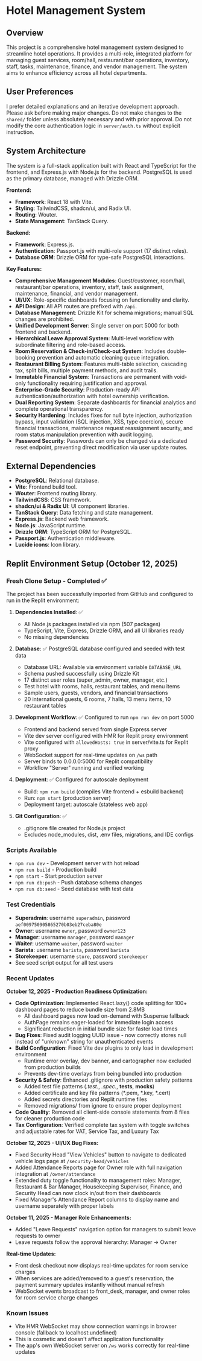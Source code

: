 # Hotel Management System

## Overview
This project is a comprehensive hotel management system designed to streamline hotel operations. It provides a multi-role, integrated platform for managing guest services, room/hall, restaurant/bar operations, inventory, staff, tasks, maintenance, finance, and vendor management. The system aims to enhance efficiency across all hotel departments.

## User Preferences
I prefer detailed explanations and an iterative development approach. Please ask before making major changes. Do not make changes to the `shared/` folder unless absolutely necessary and with prior approval. Do not modify the core authentication logic in `server/auth.ts` without explicit instruction.

## System Architecture
The system is a full-stack application built with React and TypeScript for the frontend, and Express.js with Node.js for the backend. PostgreSQL is used as the primary database, managed with Drizzle ORM.

**Frontend:**
-   **Framework**: React 18 with Vite.
-   **Styling**: TailwindCSS, shadcn/ui, and Radix UI.
-   **Routing**: Wouter.
-   **State Management**: TanStack Query.

**Backend:**
-   **Framework**: Express.js.
-   **Authentication**: Passport.js with multi-role support (17 distinct roles).
-   **Database ORM**: Drizzle ORM for type-safe PostgreSQL interactions.

**Key Features:**
-   **Comprehensive Management Modules**: Guest/customer, room/hall, restaurant/bar operations, inventory, staff, task assignment, maintenance, financial, and vendor management.
-   **UI/UX**: Role-specific dashboards focusing on functionality and clarity.
-   **API Design**: All API routes are prefixed with `/api`.
-   **Database Management**: Drizzle Kit for schema migrations; manual SQL changes are prohibited.
-   **Unified Development Server**: Single server on port 5000 for both frontend and backend.
-   **Hierarchical Leave Approval System**: Multi-level workflow with subordinate filtering and role-based access.
-   **Room Reservation & Check-in/Check-out System**: Includes double-booking prevention and automatic cleaning queue integration.
-   **Restaurant Billing System**: Features multi-table selection, cascading tax, split bills, multiple payment methods, and audit trails.
-   **Immutable Financial System**: Transactions are permanent with void-only functionality requiring justification and approval.
-   **Enterprise-Grade Security**: Production-ready API authentication/authorization with hotel ownership verification.
-   **Dual Reporting System**: Separate dashboards for financial analytics and complete operational transparency.
-   **Security Hardening**: Includes fixes for null byte injection, authorization bypass, input validation (SQL injection, XSS, type coercion), secure financial transactions, maintenance request reassignment security, and room status manipulation prevention with audit logging.
-   **Password Security**: Passwords can only be changed via a dedicated reset endpoint, preventing direct modification via user update routes.

## External Dependencies
-   **PostgreSQL**: Relational database.
-   **Vite**: Frontend build tool.
-   **Wouter**: Frontend routing library.
-   **TailwindCSS**: CSS framework.
-   **shadcn/ui & Radix UI**: UI component libraries.
-   **TanStack Query**: Data fetching and state management.
-   **Express.js**: Backend web framework.
-   **Node.js**: JavaScript runtime.
-   **Drizzle ORM**: TypeScript ORM for PostgreSQL.
-   **Passport.js**: Authentication middleware.
-   **Lucide icons**: Icon library.

## Replit Environment Setup (October 12, 2025)

### Fresh Clone Setup - Completed ✅
The project has been successfully imported from GitHub and configured to run in the Replit environment:

1. **Dependencies Installed**: ✅
   - All Node.js packages installed via npm (507 packages)
   - TypeScript, Vite, Express, Drizzle ORM, and all UI libraries ready
   - No missing dependencies

2. **Database**: ✅ PostgreSQL database configured and seeded with test data
   - Database URL: Available via environment variable `DATABASE_URL`
   - Schema pushed successfully using Drizzle Kit
   - 17 distinct user roles (super_admin, owner, manager, etc.)
   - Test hotel with rooms, halls, restaurant tables, and menu items
   - Sample users, guests, vendors, and financial transactions
   - 20 international guests, 6 rooms, 7 halls, 13 menu items, 10 restaurant tables

3. **Development Workflow**: ✅ Configured to run `npm run dev` on port 5000
   - Frontend and backend served from single Express server
   - Vite dev server configured with HMR for Replit proxy environment
   - Vite configured with `allowedHosts: true` in server/vite.ts for Replit proxy
   - WebSocket support for real-time updates on `/ws` path
   - Server binds to 0.0.0.0:5000 for Replit compatibility
   - Workflow "Server" running and verified working

4. **Deployment**: ✅ Configured for autoscale deployment
   - Build: `npm run build` (compiles Vite frontend + esbuild backend)
   - Run: `npm start` (production server)
   - Deployment target: autoscale (stateless web app)

5. **Git Configuration**: ✅
   - .gitignore file created for Node.js project
   - Excludes node_modules, dist, .env files, migrations, and IDE configs

### Scripts Available
- `npm run dev` - Development server with hot reload
- `npm run build` - Production build
- `npm start` - Start production server
- `npm run db:push` - Push database schema changes
- `npm run db:seed` - Seed database with test data

### Test Credentials
- **Superadmin**: username `superadmin`, password `aef009750905865270b03eb27ceba80e`
- **Owner**: username `owner`, password `owner123`
- **Manager**: username `manager`, password `manager`
- **Waiter**: username `waiter`, password `waiter`
- **Barista**: username `barista`, password `barista`
- **Storekeeper**: username `store`, password `storekeeper`
- See seed script output for all test users

### Recent Updates

**October 12, 2025 - Production Readiness Optimization:**
- **Code Optimization**: Implemented React.lazy() code splitting for 100+ dashboard pages to reduce bundle size from 2.8MB
  - All dashboard pages now load on-demand with Suspense fallback
  - AuthPage remains eager-loaded for immediate login access
  - Significant reduction in initial bundle size for faster load times
- **Bug Fixes**: Fixed audit logging UUID issue - now correctly stores null instead of "unknown" string for unauthenticated events
- **Build Configuration**: Fixed Vite dev plugins to only load in development environment
  - Runtime error overlay, dev banner, and cartographer now excluded from production builds
  - Prevents dev-time overlays from being bundled into production
- **Security & Safety**: Enhanced .gitignore with production safety patterns
  - Added test file patterns (*.test.*, *.spec.*, __tests__, __mocks__)
  - Added certificate and key file patterns (*.pem, *.key, *.cert)
  - Added secrets directories and Replit runtime files
  - Removed migrations/ from ignore to ensure proper deployment
- **Code Quality**: Removed all client-side console statements from 8 files for cleaner production code
- **Tax Configuration**: Verified complete tax system with toggle switches and adjustable rates for VAT, Service Tax, and Luxury Tax

**October 12, 2025 - UI/UX Bug Fixes:**
- Fixed Security Head "View Vehicles" button to navigate to dedicated vehicle logs page at `/security-head/vehicles`
- Added Attendance Reports page for Owner role with full navigation integration at `/owner/attendance`
- Extended duty toggle functionality to management roles: Manager, Restaurant & Bar Manager, Housekeeping Supervisor, Finance, and Security Head can now clock in/out from their dashboards
- Fixed Manager's Attendance Report columns to display name and username separately with proper labels

**October 11, 2025 - Manager Role Enhancements:**
- Added "Leave Requests" navigation option for managers to submit leave requests to owner
- Leave requests follow the approval hierarchy: Manager → Owner

**Real-time Updates:**
- Front desk checkout now displays real-time updates for room service charges
- When services are added/removed to a guest's reservation, the payment summary updates instantly without manual refresh
- WebSocket events broadcast to front_desk, manager, and owner roles for room service charge changes

### Known Issues
- Vite HMR WebSocket may show connection warnings in browser console (fallback to localhost:undefined)
- This is cosmetic and doesn't affect application functionality
- The app's own WebSocket server on `/ws` works correctly for real-time updates